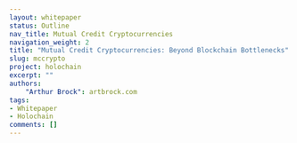 ```yaml
---
layout: whitepaper
status: Outline
nav_title: Mutual Credit Cryptocurrencies
navigation_weight: 2
title: "Mutual Credit Cryptocurrencies: Beyond Blockchain Bottlenecks"
slug: mccrypto
project: holochain
excerpt: ""
authors:
    "Arthur Brock": artbrock.com
tags:
- Whitepaper
- Holochain
comments: []
---
```

